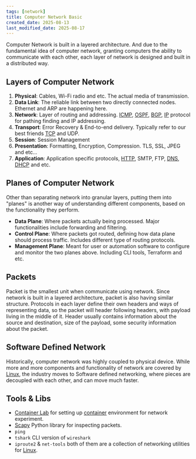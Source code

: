 ```yaml
---
tags: [network]
title: Computer Network Basic
created_date: 2025-08-13
last_modified_date: 2025-08-17
---
```


Computer Network is built in a layered architecture. And due to the fundamental idea of computer network, granting computers the ability to communicate with each other, each layer of network is designed and built in a distributed way.

## Layers of Computer Network

1. **Physical**: Cables, Wi-Fi radio and etc. The actual media of transmission.
2. **Data Link**: The reliable link between two directly connected nodes. Ethernet and ARP are happening here.
3. **Network**: Layer of routing and addressing. [ICMP](as/developer/notes/network_protocols.md#ICMP), [OSPF](as/developer/notes/network_protocols.md#OSPF), [BGP](as/developer/notes/network_protocols.md#BGP), [IP](as/developer/notes/network_protocols.md#IP) protocol for pathing finding and IP addressing.
4. **Transport**: Error Recovery & End-to-end delivery. Typically refer to our best friends [TCP](as/developer/notes/network_protocols.md#TCP) and UDP.
5. **Session**: Session Management
6. **Presentation**: Formatting, Encryption, Compression. TLS, SSL, JPEG and etc...
7. **Application**: Application specific protocols, [HTTP](as/developer/notes/network_protocols.md#HTTP), SMTP, FTP, [DNS](as/developer/notes/network_protocols.md#DNS), [DHCP](as/developer/notes/network_protocols.md#DHCP) and etc.

## Planes of Computer Network

Other than separating network into granular layers, putting them into "planes" is another way of understanding different components, based on the functionality they perform.

- **Data Plane**: Where packets actually being processed. Major functionalities include forwarding and filtering.
- **Control Plane**: Where packets got routed, defining how data plane should process traffic. Includes different type of routing protocols.
- **Management Plane**: Meant for user or automation software to configure and monitor the two planes above. Including CLI tools, Terraform and etc.

## Packets

Packet is the smallest unit when communicate using network. Since network is built in a layered architecture, packet is also having similar structure. Protocols in each layer define their own headers and ways of representing data, so the packet will header following headers, with payload living in the middle of it. Header usually contains information about the source and destination, size of the payload, some security information about the packet.

## Software Defined Network

Historically, computer network was highly coupled to physical device. While more and more components and functionality of network are covered by [Linux](as/developer/notes/linux_network.md), the industry moves to Software defined networking, where pieces are decoupled with each other, and can move much faster.

## Tools & Libs

- [Container Lab](https://containerlab.dev/) for setting up [container](as/developer/notes/container.md) environment for network experiment.
- [Scapy](https://scapy.net/) Python library for inspecting packets.
- `ping`
- `tshark` CLI version of `wireshark`
- `iproute2` & `net-tools` both of them are a collection of networking utilities for [Linux](as/developer/notes/linux_network.md).
